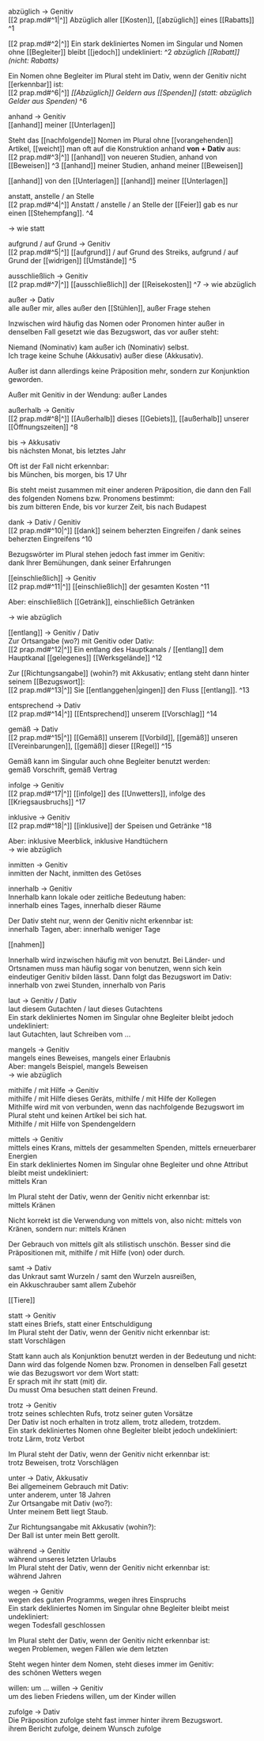 abzüglich → Genitiv  
[[2 prap.md#^1|^]] Abzüglich aller [[Kosten]], [[abzüglich]] eines [[Rabatts]] ^1

[[2 prap.md#^2|^]] Ein stark dekliniertes Nomen im Singular und Nomen ohne [[Begleiter]] bleibt [[jedoch]] undekliniert: ^2
*abzüglich [[Rabatt]] (nicht: Rabatts)*  

Ein Nomen ohne Begleiter im Plural steht im Dativ, wenn der Genitiv nicht [[erkennbar]] ist:  
[[2 prap.md#^6|^]] *[[Abzüglich]] Geldern aus [[Spenden]] (statt: abzüglich Gelder aus Spenden)* ^6

anhand → Genitiv  
[[anhand]] meiner [[Unterlagen]]  

Steht das [[nachfolgende]] Nomen im Plural ohne [[vorangehenden]] Artikel, [[weicht]] man oft auf die Konstruktion anhand **von + Dativ** aus:  
[[2 prap.md#^3|^]] [[anhand]] von neueren Studien, anhand von [[Beweisen]] ^3
[[anhand]] meiner Studien,                anhand meiner [[Beweisen]]

[[anhand]] von den [[Unterlagen]]
[[anhand]] meiner [[Unterlagen]]  


anstatt, anstelle / an Stelle  
[[2 prap.md#^4|^]] Anstatt / anstelle / an Stelle der [[Feier]] gab es nur einen [[Stehempfang]]. ^4

→ wie statt  

aufgrund / auf Grund → Genitiv  
[[2 prap.md#^5|^]] [[aufgrund]] / auf Grund des Streiks, aufgrund / auf Grund der [[widrigen]] [[Umstände]] ^5  

ausschließlich → Genitiv  
[[2 prap.md#^7|^]] [[ausschließlich]] der [[Reisekosten]] ^7
→ wie abzüglich  

außer → Dativ  
alle außer mir, alles außer den [[Stühlen]], außer Frage stehen  

Inzwischen wird häufig das Nomen oder Pronomen hinter außer in denselben Fall gesetzt wie das Bezugswort, das vor außer steht:  

Niemand (Nominativ) kam außer ich (Nominativ) selbst.  
Ich trage keine Schuhe (Akkusativ) außer diese (Akkusativ).  

Außer ist dann allerdings keine Präposition mehr, sondern zur Konjunktion geworden.  

Außer mit Genitiv in der Wendung: außer Landes  

außerhalb → Genitiv  
[[2 prap.md#^8|^]] [[Außerhalb]] dieses [[Gebiets]], [[außerhalb]] unserer [[Öffnungszeiten]] ^8

bis → Akkusativ  
bis nächsten Monat, bis letztes Jahr  

Oft ist der Fall nicht erkennbar:  
bis München, bis morgen, bis 17 Uhr  

Bis steht meist zusammen mit einer anderen Präposition, die dann den Fall des folgenden Nomens bzw. Pronomens bestimmt:  
bis zum bitteren Ende, bis vor kurzer Zeit, bis nach Budapest  

dank → Dativ / Genitiv  
[[2 prap.md#^10|^]] [[dank]] seinem beherzten Eingreifen / dank seines beherzten Eingreifens ^10

Bezugswörter im Plural stehen jedoch fast immer im Genitiv:  
dank Ihrer Bemühungen, dank seiner Erfahrungen  

[[einschließlich]] → Genitiv  
[[2 prap.md#^11|^]] [[einschließlich]] der gesamten Kosten ^11

Aber: einschließlich [[Getränk]], einschließlich Getränken  

→ wie abzüglich 

[[entlang]] → Genitiv / Dativ  
Zur Ortsangabe (wo?) mit Genitiv oder Dativ:  
[[2 prap.md#^12|^]] Ein entlang des Hauptkanals / [[entlang]] dem Hauptkanal [[gelegenes]] [[Werksgelände]] ^12

Zur [[Richtungsangabe]] (wohin?) mit Akkusativ; entlang steht dann hinter seinem [[Bezugswort]]:  
[[2 prap.md#^13|^]] Sie [[entlanggehen|gingen]] den Fluss [[entlang]]. ^13


entsprechend → Dativ  
[[2 prap.md#^14|^]] [[Entsprechend]] unserem [[Vorschlag]] ^14

gemäß → Dativ  
[[2 prap.md#^15|^]] [[Gemäß]] unserem [[Vorbild]], [[gemäß]] unseren [[Vereinbarungen]], [[gemäß]] dieser [[Regel]] ^15


Gemäß kann im Singular auch ohne Begleiter benutzt werden:  
gemäß Vorschrift, gemäß Vertrag  

infolge → Genitiv  
[[2 prap.md#^17|^]] [[infolge]] des [[Unwetters]], infolge des [[Kriegsausbruchs]] ^17

inklusive → Genitiv  
[[2 prap.md#^18|^]] [[inklusive]] der Speisen und Getränke ^18
  
Aber: inklusive Meerblick, inklusive Handtüchern  
→ wie abzüglich  

inmitten → Genitiv  
inmitten der Nacht, inmitten des Getöses  

innerhalb → Genitiv  
Innerhalb kann lokale oder zeitliche Bedeutung haben:  
innerhalb eines Tages, innerhalb dieser Räume  

Der Dativ steht nur, wenn der Genitiv nicht erkennbar ist:  
innerhalb Tagen, aber: innerhalb weniger Tage  

[[nahmen]]

Innerhalb wird inzwischen häufig mit von benutzt. Bei Länder- und Ortsnamen muss man häufig sogar von benutzen, wenn sich kein eindeutiger Genitiv bilden lässt. Dann folgt das Bezugswort im Dativ:  
innerhalb von zwei Stunden, innerhalb von Paris  

laut → Genitiv / Dativ  
laut diesem Gutachten / laut dieses Gutachtens  
Ein stark dekliniertes Nomen im Singular ohne Begleiter bleibt jedoch undekliniert:  
laut Gutachten, laut Schreiben vom …  

mangels → Genitiv  
mangels eines Beweises, mangels einer Erlaubnis  
Aber: mangels Beispiel, mangels Beweisen  
→ wie abzüglich  

mithilfe / mit Hilfe → Genitiv  
mithilfe / mit Hilfe dieses Geräts, mithilfe / mit Hilfe der Kollegen  
Mithilfe wird mit von verbunden, wenn das nachfolgende Bezugswort im Plural steht und keinen Artikel bei sich hat.  
Mithilfe / mit Hilfe von Spendengeldern  

mittels → Genitiv  
mittels eines Krans, mittels der gesammelten Spenden, mittels erneuerbarer Energien  
Ein stark dekliniertes Nomen im Singular ohne Begleiter und ohne Attribut bleibt meist undekliniert:  
mittels Kran  

Im Plural steht der Dativ, wenn der Genitiv nicht erkennbar ist:  
mittels Kränen  

Nicht korrekt ist die Verwendung von mittels von, also nicht: mittels von Kränen, sondern nur: mittels Kränen  

Der Gebrauch von mittels gilt als stilistisch unschön. Besser sind die Präpositionen mit, mithilfe / mit Hilfe (von) oder durch.  

samt → Dativ  
das Unkraut samt Wurzeln / samt den Wurzeln ausreißen,  
ein Akkuschrauber samt allem Zubehör  

[[Tiere]]

statt → Genitiv  
statt eines Briefs, statt einer Entschuldigung  
Im Plural steht der Dativ, wenn der Genitiv nicht erkennbar ist:  
statt Vorschlägen  

Statt kann auch als Konjunktion benutzt werden in der Bedeutung und nicht:  
Dann wird das folgende Nomen bzw. Pronomen in denselben Fall gesetzt wie das Bezugswort vor dem Wort statt:  
Er sprach mit ihr statt (mit) dir.  
Du musst Oma besuchen statt deinen Freund.  

trotz → Genitiv  
trotz seines schlechten Rufs, trotz seiner guten Vorsätze  
Der Dativ ist noch erhalten in trotz allem, trotz alledem, trotzdem.  
Ein stark dekliniertes Nomen ohne Begleiter bleibt jedoch undekliniert:  
trotz Lärm, trotz Verbot  

Im Plural steht der Dativ, wenn der Genitiv nicht erkennbar ist:  
trotz Beweisen, trotz Vorschlägen  

unter → Dativ, Akkusativ  
Bei allgemeinem Gebrauch mit Dativ:  
unter anderem, unter 18 Jahren  
Zur Ortsangabe mit Dativ (wo?):  
Unter meinem Bett liegt Staub.  

Zur Richtungsangabe mit Akkusativ (wohin?):  
Der Ball ist unter mein Bett gerollt.  

während → Genitiv  
während unseres letzten Urlaubs  
Im Plural steht der Dativ, wenn der Genitiv nicht erkennbar ist:  
während Jahren  

wegen → Genitiv  
wegen des guten Programms, wegen ihres Einspruchs  
Ein stark dekliniertes Nomen im Singular ohne Begleiter bleibt meist undekliniert:  
wegen Todesfall geschlossen  

Im Plural steht der Dativ, wenn der Genitiv nicht erkennbar ist:  
wegen Problemen, wegen Fällen wie dem letzten  

Steht wegen hinter dem Nomen, steht dieses immer im Genitiv:  
des schönen Wetters wegen  

willen: um … willen → Genitiv  
um des lieben Friedens willen, um der Kinder willen  

zufolge → Dativ  
Die Präposition zufolge steht fast immer hinter ihrem Bezugswort.  
ihrem Bericht zufolge, deinem Wunsch zufolge  